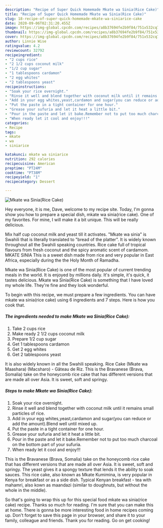 ```yaml
---
description: "Recipe of Super Quick Homemade Mkate wa Sinia(Rice Cake)"
title: "Recipe of Super Quick Homemade Mkate wa Sinia(Rice Cake)"
slug: 18-recipe-of-super-quick-homemade-mkate-wa-siniarice-cake
date: 2020-09-06T02:31:20.455Z
image: https://img-global.cpcdn.com/recipes/a8b37694fe2b9f84/751x532cq70/mkate-wa-siniarice-cake-recipe-main-photo.jpg
thumbnail: https://img-global.cpcdn.com/recipes/a8b37694fe2b9f84/751x532cq70/mkate-wa-siniarice-cake-recipe-main-photo.jpg
cover: https://img-global.cpcdn.com/recipes/a8b37694fe2b9f84/751x532cq70/mkate-wa-siniarice-cake-recipe-main-photo.jpg
author: Linnie Wise
ratingvalue: 4.2
reviewcount: 32792
recipeingredient:
- "2 cups rice"
- "2 1/2 cups coconut milk"
- "1/2 cup sugar"
- "1 tablespoons cardamon"
- "2 egg whites"
- "2 tablespoons yeast"
recipeinstructions:
- "Soak your rice overnight."
- "Rinse it well and blend together with coconut milk until it remains small particles of rice."
- "Add in your egg whites,yeast,cardamon and sugar(you can reduce or add the amount).Blend well until mixed up."
- "Put the paste in a tight container for one hour."
- "Grease your sufuria and let it heat a little bit."
- "Pour in the paste and let it bake.Remember not to put too much charcoal on the bottom part of your sufuria."
- "When ready let it cool and enjoy!!!"
categories:
- Recipe
tags:
- mkate
- wa
- siniarice

katakunci: mkate wa siniarice 
nutrition: 292 calories
recipecuisine: American
preptime: "PT24M"
cooktime: "PT38M"
recipeyield: "1"
recipecategory: Dessert

---
```



![Mkate wa Sinia(Rice Cake)](https://img-global.cpcdn.com/recipes/a8b37694fe2b9f84/751x532cq70/mkate-wa-siniarice-cake-recipe-main-photo.jpg)

Hey everyone, it is me, Dave, welcome to my recipe site. Today, I'm gonna show you how to prepare a special dish, mkate wa sinia(rice cake). One of my favorites. For mine, I will make it a bit unique. This will be really delicious.

Mix half cup coconut milk and yeast till it activates. &#34;Mkate wa sinia&#34; is Swahili that is literally translated to &#34;bread of the platter&#34;. It is widely known throughout all the Swahili speaking countries. Rice cake full of tropical flavours from fresh coconut and the spicy aromatic scent of cardamom. MKATE SINIA This is a sweet dish made from rice and very popular in East Africa, especially during the the Holy Month of Ramadha.

Mkate wa Sinia(Rice Cake) is one of the most popular of current trending meals in the world. It is enjoyed by millions daily. It's simple, it's quick, it tastes delicious. Mkate wa Sinia(Rice Cake) is something that I have loved my whole life. They're fine and they look wonderful.


To begin with this recipe, we must prepare a few ingredients. You can have mkate wa sinia(rice cake) using 6 ingredients and 7 steps. Here is how you cook that.

<!--inarticleads1-->

##### The ingredients needed to make Mkate wa Sinia(Rice Cake):

1. Take 2 cups rice
1. Make ready 2 1/2 cups coconut milk
1. Prepare 1/2 cup sugar
1. Get 1 tablespoons cardamon
1. Get 2 egg whites
1. Get 2 tablespoons yeast


It is also widely known in all the Swahili speaking. Rice Cake (Mkate wa Maashara) (Macsharo) - Gâteau de Riz. This is the Bravanese (Brava, Somalia) take on the honeycomb rice cake that has different versions that are made all over Asia. It is sweet, soft and springy. 

<!--inarticleads2-->

##### Steps to make Mkate wa Sinia(Rice Cake):

1. Soak your rice overnight.
1. Rinse it well and blend together with coconut milk until it remains small particles of rice.
1. Add in your egg whites,yeast,cardamon and sugar(you can reduce or add the amount).Blend well until mixed up.
1. Put the paste in a tight container for one hour.
1. Grease your sufuria and let it heat a little bit.
1. Pour in the paste and let it bake.Remember not to put too much charcoal on the bottom part of your sufuria.
1. When ready let it cool and enjoy!!!


This is the Bravanese (Brava, Somalia) take on the honeycomb rice cake that has different versions that are made all over Asia. It is sweet, soft and springy. The yeast gives it a spongy texture that lends it the ability to soak sauces. This rice cake, also known as Mkate Kumimina, is very popular in Kenya for breakfast or as a side dish. Typical Kenyan breakfast - tea with mahamri, also kown as maandazi (similar to doughnuts, but without the whole in the middle). 

So that's going to wrap this up for this special food mkate wa sinia(rice cake) recipe. Thanks so much for reading. I'm sure that you can make this at home. There is gonna be more interesting food in home recipes coming up. Don't forget to save this page in your browser, and share it to your family, colleague and friends. Thank you for reading. Go on get cooking!
